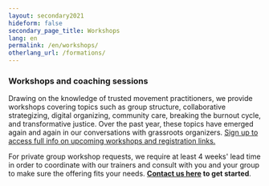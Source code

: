 ```yaml
---
layout: secondary2021
hideform: false
secondary_page_title: Workshops
lang: en
permalink: /en/workshops/
otherlang_url: /formations/
---
```

### Workshops and coaching sessions

Drawing on the knowledge of trusted movement practitioners, we provide workshops covering topics such as group structure, collaborative strategizing, digital organizing, community care, breaking the burnout cycle, and transformative justice. Over the past year, these topics have emerged again and again in our conversations with grassroots organizers. [Sign up to access full info on upcoming workshops and registration links.](https://www.lehub.ca/en/#inscription)

For private group workshop requests, we require at least 4 weeks' lead time in order to coordinate with our trainers and consult with you and your group to make sure the offering fits your needs. **[Contact us here](https://www.lehub.ca/en/#contact) to get started**.